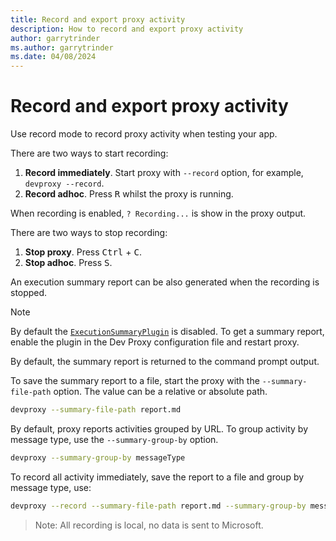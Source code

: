 ```yaml
---
title: Record and export proxy activity
description: How to record and export proxy activity
author: garrytrinder
ms.author: garrytrinder
ms.date: 04/08/2024
---
```


# Record and export proxy activity

Use record mode to record proxy activity when testing your app.

There are two ways to start recording:

1. **Record immediately**. Start proxy with `--record` option, for example, `devproxy --record`.
1. **Record adhoc**. Press <kbd>R</kbd> whilst the proxy is running.

When recording is enabled, `? Recording...` is show in the proxy output.

There are two ways to stop recording:

1. **Stop proxy**. Press <kbd>Ctrl</kbd> + <kbd>C</kbd>.
1. **Stop adhoc**. Press <kbd>S</kbd>.

An execution summary report can be also generated when the recording is stopped.

> [!NOTE]
> By default the [`ExecutionSummaryPlugin`](../technical-reference/executionsummaryplugin.md) is disabled. To get a summary report, enable the plugin in the Dev Proxy configuration file and restart  proxy.

By default, the summary report is returned to the command prompt output.

To save the summary report to a file, start the proxy with the `--summary-file-path` option. The value can be a relative or absolute path.

```sh
devproxy --summary-file-path report.md
```

By default, proxy reports activities grouped by URL. To group activity by message type, use the `--summary-group-by` option.

```sh
devproxy --summary-group-by messageType
```

To record all activity immediately, save the report to a file and group by message type, use:

```sh
devproxy --record --summary-file-path report.md --summary-group-by messageType
```

> Note: All recording is local, no data is sent to Microsoft.
